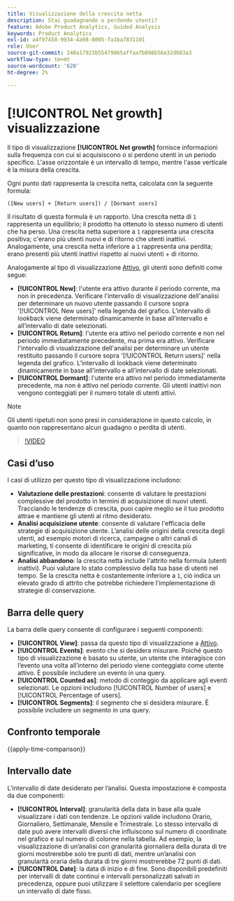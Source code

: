 ```yaml
---
title: Visualizzazione della crescita netta
description: Stai guadagnando o perdendo utenti?
feature: Adobe Product Analytics, Guided Analysis
keywords: Product Analytics
exl-id: a4f97458-9934-4a98-8005-fa1ba7831101
role: User
source-git-commit: 240a17923b55479865affaafb098b56e32d083a3
workflow-type: tm+mt
source-wordcount: '628'
ht-degree: 2%

---
```


# [!UICONTROL Net growth] visualizzazione

Il tipo di visualizzazione **[!UICONTROL Net growth]** fornisce informazioni sulla frequenza con cui si acquisiscono o si perdono utenti in un periodo specifico. L&#39;asse orizzontale è un intervallo di tempo, mentre l&#39;asse verticale è la misura della crescita.

Ogni punto dati rappresenta la crescita netta, calcolata con la seguente formula:

`([New users] + [Return users]) / [Dormant users]`

Il risultato di questa formula è un rapporto. Una crescita netta di `1` rappresenta un equilibrio; il prodotto ha ottenuto lo stesso numero di utenti che ha perso. Una crescita netta superiore a `1` rappresenta una crescita positiva; c&#39;erano più utenti nuovi e di ritorno che utenti inattivi. Analogamente, una crescita netta inferiore a `1` rappresenta una perdita; erano presenti più utenti inattivi rispetto ai nuovi utenti + di ritorno.

Analogamente al tipo di visualizzazione [Attivo](active.md), gli utenti sono definiti come segue:

* **[!UICONTROL New]**: l&#39;utente era attivo durante il periodo corrente, ma non in precedenza. Verificare l&#39;intervallo di visualizzazione dell&#39;analisi per determinare un nuovo utente passando il cursore sopra &#39;[!UICONTROL New users]&#39; nella legenda del grafico. L’intervallo di lookback viene determinato dinamicamente in base all’intervallo e all’intervallo di date selezionati.
* **[!UICONTROL Return]**: l&#39;utente era attivo nel periodo corrente e non nel periodo immediatamente precedente, ma prima era attivo. Verificare l&#39;intervallo di visualizzazione dell&#39;analisi per determinare un utente restituito passando il cursore sopra &#39;[!UICONTROL Return users]&#39; nella legenda del grafico. L’intervallo di lookback viene determinato dinamicamente in base all’intervallo e all’intervallo di date selezionati.
* **[!UICONTROL Dormant]**: l&#39;utente era attivo nel periodo immediatamente precedente, ma non è attivo nel periodo corrente. Gli utenti inattivi non vengono conteggiati per il numero totale di utenti attivi.

>[!NOTE]
>
>Gli utenti ripetuti non sono presi in considerazione in questo calcolo, in quanto non rappresentano alcun guadagno o perdita di utenti.

>[!VIDEO](https://video.tv.adobe.com/v/3421664/?learn=on)

## Casi d’uso

I casi di utilizzo per questo tipo di visualizzazione includono:

* **Valutazione delle prestazioni**: consente di valutare le prestazioni complessive del prodotto in termini di acquisizione di nuovi utenti. Tracciando le tendenze di crescita, puoi capire meglio se il tuo prodotto attrae e mantiene gli utenti al ritmo desiderato.
* **Analisi acquisizione utente**: consente di valutare l&#39;efficacia delle strategie di acquisizione utente. L’analisi delle origini della crescita degli utenti, ad esempio motori di ricerca, campagne o altri canali di marketing, ti consente di identificare le origini di crescita più significative, in modo da allocare le risorse di conseguenza.
* **Analisi abbandono**: la crescita netta include l&#39;attrito nella formula (utenti inattivi). Puoi valutare lo stato complessivo della tua base di utenti nel tempo. Se la crescita netta è costantemente inferiore a `1`, ciò indica un elevato grado di attrito che potrebbe richiedere l&#39;implementazione di strategie di conservazione.

## Barra delle query

La barra delle query consente di configurare i seguenti componenti:

* **[!UICONTROL View]**: passa da questo tipo di visualizzazione a [Attivo](active.md).
* **[!UICONTROL Events]**: evento che si desidera misurare. Poiché questo tipo di visualizzazione è basato su utente, un utente che interagisce con l’evento una volta all’interno del periodo viene conteggiato come utente attivo. È possibile includere un evento in una query.
* **[!UICONTROL Counted as]**: metodo di conteggio da applicare agli eventi selezionati. Le opzioni includono [!UICONTROL Number of users] e [!UICONTROL Percentage of users].
* **[!UICONTROL Segments]**: il segmento che si desidera misurare. È possibile includere un segmento in una query.

## Confronto temporale

{{apply-time-comparison}}

## Intervallo date

L’intervallo di date desiderato per l’analisi. Questa impostazione è composta da due componenti:

* **[!UICONTROL Interval]**: granularità della data in base alla quale visualizzare i dati con tendenze. Le opzioni valide includono Orario, Giornaliero, Settimanale, Mensile e Trimestrale. Lo stesso intervallo di date può avere intervalli diversi che influiscono sul numero di coordinate nel grafico e sul numero di colonne nella tabella. Ad esempio, la visualizzazione di un’analisi con granularità giornaliera della durata di tre giorni mostrerebbe solo tre punti di dati, mentre un’analisi con granularità oraria della durata di tre giorni mostrerebbe 72 punti di dati.
* **[!UICONTROL Date]**: la data di inizio e di fine. Sono disponibili predefiniti per intervalli di date continui e intervalli personalizzati salvati in precedenza, oppure puoi utilizzare il selettore calendario per scegliere un intervallo di date fisso.

